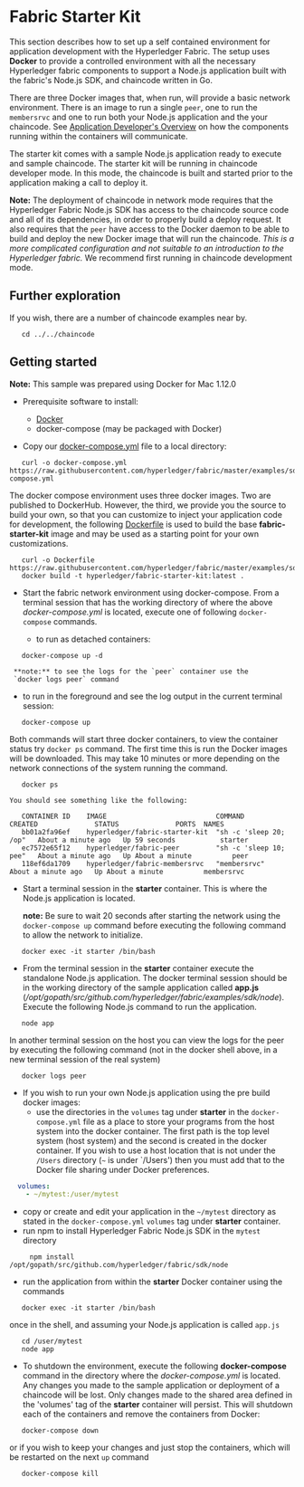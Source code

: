 # Fabric Starter Kit

This section describes how to set up a self contained environment for
application development with the Hyperledger Fabric. The setup
uses **Docker** to provide a controlled environment with all the necessary
Hyperledger fabric components to support a Node.js application built with
the fabric's Node.js SDK, and chaincode written in Go.

There are three Docker images that, when run, will provide a basic
network environment. There is an image to run a single `peer`, one to run
the `membersrvc` and one to run both your Node.js application and the your
chaincode. See [Application Developer's Overview](../nodeSDK/app-overview.md) on how the
components running within the containers will communicate.

The starter kit comes with a sample Node.js application ready to execute and
sample chaincode. The starter kit will be running in chaincode developer mode.
In this mode, the chaincode is built and started prior to the application
making a call to deploy it.

**Note:** The deployment of chaincode in network mode requires that the
Hyperledger Fabric Node.js SDK has access to the chaincode source code and all
of its dependencies, in order to properly build a deploy request. It also
requires that the `peer` have access to the Docker daemon to be able to build
and deploy the new Docker image that will run the chaincode. *This is a more
complicated configuration and not suitable to an introduction to the
Hyperledger fabric.* We recommend first running in chaincode development mode.

## Further exploration

If you wish, there are a number of chaincode examples near by.
```
   cd ../../chaincode
```
## Getting started

**Note:** This sample was prepared using Docker for Mac 1.12.0

* Prerequisite software to install:

  * [Docker](https://www.docker.com/products/overview)
  * docker-compose (may be packaged with Docker)

* Copy our [docker-compose.yml](https://raw.githubusercontent.com/hyperledger/fabric/master/examples/sdk/node/docker-compose.yml) file to a local directory:

```
   curl -o docker-compose.yml https://raw.githubusercontent.com/hyperledger/fabric/master/examples/sdk/node/docker-compose.yml
```
  The docker compose environment uses three docker images. Two are published to
  DockerHub. However, the third, we provide you the source to build your own,
  so that you can customize to inject your application code for development,
  the following [Dockerfile](https://raw.githubusercontent.com/hyperledger/fabric/master/examples/sdk/node/Dockerfile)
  is used to build the base **fabric-starter-kit** image and may be used as
  a starting point for your own customizations.

```
   curl -o Dockerfile https://raw.githubusercontent.com/hyperledger/fabric/master/examples/sdk/node/Dockerfile
   docker build -t hyperledger/fabric-starter-kit:latest .
```

* Start the fabric network environment using docker-compose. From a terminal
session that has the working directory of where the above *docker-compose.yml*
is located, execute one of following `docker-compose` commands.

   * to run as detached containers:

```
   docker-compose up -d
```
     **note:** to see the logs for the `peer` container use the
     `docker logs peer` command

   * to run in the foreground and see the log output in the current terminal
   session:

```
   docker-compose up
```

  Both commands will start three docker containers, to view the container
  status try `docker ps` command. The first time this is run the Docker
  images will be downloaded. This may take 10 minutes or more depending on the
  network connections of the system running the command.

```
   docker ps
```
    You should see something like the following:

```
   CONTAINER ID    IMAGE                           COMMAND                  CREATED              STATUS              PORTS  NAMES
   bb01a2fa96ef    hyperledger/fabric-starter-kit  "sh -c 'sleep 20; /op"   About a minute ago   Up 59 seconds           starter
   ec7572e65f12    hyperledger/fabric-peer         "sh -c 'sleep 10; pee"   About a minute ago   Up About a minute          peer
   118ef6da1709    hyperledger/fabric-membersrvc   "membersrvc"             About a minute ago   Up About a minute          membersrvc
```

* Start a terminal session in the **starter** container. This is where the
Node.js application is located.

  **note:** Be sure to wait 20 seconds after starting the network using the
  `docker-compose up` command before executing the following command to allow
  the network to initialize.

```
   docker exec -it starter /bin/bash
```

* From the terminal session in the **starter** container execute the standalone
Node.js application. The docker terminal session should be in the working
directory of the sample application called **app.js**  (*/opt/gopath/src/github.com/hyperledger/fabric/examples/sdk/node*). Execute
the following Node.js command to run the application.

```
   node app
```
   In another terminal session on the host you can view the logs for the peer
   by executing the following command (not in the docker shell above, in a new
     terminal session of the real system)

```
   docker logs peer
```

* If you wish to run your own Node.js application using the pre build docker
images:
   * use the directories in the `volumes` tag under **starter** in the
   `docker-compose.yml` file as a place to store your programs from the host
   system into the docker container. The first path is the top level system
   (host system) and the second is created in the docker container. If you wish
   to use a host location that is not under the `/Users` directory (`~` is
     under `/Users') then you must add that to the Docker file sharing
     under Docker preferences.

```yaml
  volumes:
    - ~/mytest:/user/mytest
```
   * copy or create and edit your application in the `~/mytest` directory as
   stated in the `docker-compose.yml` `volumes` tag under **starter** container.
   * run npm to install Hyperledger Fabric Node.js SDK in the `mytest` directory

```
     npm install /opt/gopath/src/github.com/hyperledger/fabric/sdk/node
```
   * run the application from within the **starter** Docker container using the
   commands

```
   docker exec -it starter /bin/bash
```
   once in the shell, and assuming your Node.js application is called `app.js`

```
   cd /user/mytest
   node app
```
* To shutdown the environment, execute the following **docker-compose** command
in the directory where the *docker-compose.yml* is located. Any changes you made
to the sample application or deployment of a chaincode will be lost. Only
changes made to the shared area defined in the 'volumes' tag of the **starter**
container will persist.  This will shutdown each of the containers and remove
the containers from Docker:

```
   docker-compose down
```
   or if you wish to keep your changes and just stop the containers, which will
   be restarted on the next `up` command

```
   docker-compose kill
```
